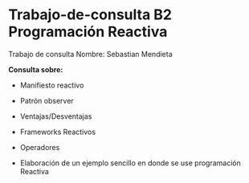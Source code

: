 # Trabajo-de-consulta B2 Programación Reactiva
Trabajo de consulta
Nombre: Sebastian Mendieta

**Consulta sobre:**

* Manifiesto reactivo

* Patrón observer

* Ventajas/Desventajas

* Frameworks Reactivos

* Operadores

* Elaboración de un ejemplo sencillo en donde se use programación Reactiva
